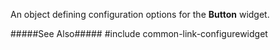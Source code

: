 
<!--shortDescription-->
An object defining configuration options for the **Button** widget.
<!--/shortDescription-->

<!--fullDescription-->
#####See Also#####
#include common-link-configurewidget
<!--/fullDescription-->